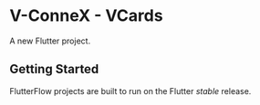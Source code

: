 # V-ConneX - VCards

A new Flutter project.

## Getting Started

FlutterFlow projects are built to run on the Flutter _stable_ release.
